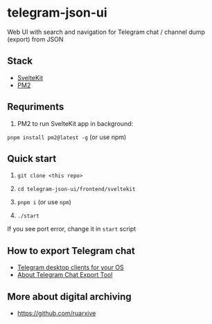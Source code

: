 # telegram-json-ui

Web UI with search and navigation for Telegram chat / channel dump (export) from JSON

## Stack

- [SvelteKit](https://kit.svelte.dev/)
- [PM2](https://pm2.keymetrics.io/docs/usage/quick-start/)

## Requriments

1. PM2 to run SvelteKit app in background:

`pnpm install pm2@latest -g` (or use npm)


## Quick start

1. `git clone <this repo>`

2. `cd telegram-json-ui/frontend/sveltekit`

3. `pnpm i` (or use `npm`)

4. `./start`

If you see port error, change it in `start` script


## How to export Telegram chat

- [Telegram desktop clients for your OS](https://desktop.telegram.org/)
- [About Telegram Chat Export Tool](https://telegram.org/blog/export-and-more)


## More about digital archiving

- https://github.com/ruarxive


